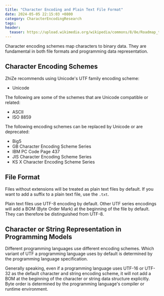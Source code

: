 ```yaml
---
title: "Character Encoding and Plain Text File Format"
date: 2024-05-05 22:15:03 +0800
category: CharacterEncodingResearch
tags:
header:
  teaser: https://upload.wikimedia.org/wikipedia/commons/8/8e/Roadmap_to_Unicode_BMP.svg
---
```


Character encoding schemes map characters to binary data. They are fundamental in both file formats and programming data representation.

## Character Encoding Schemes

ZhiZe recommends using Unicode's UTF family encoding scheme:

* Unicode

The following are some of the schemes that are Unicode compatible or related:

* ASCII
* ISO 8859

The following encoding schemes can be replaced by Unicode or are deprecated:

* Big5
* GB Character Encoding Scheme Series
* IBM PC Code Page 437
* JIS Character Encoding Scheme Series
* KS X Character Encoding Scheme Series

## File Format

Files without extensions will be treated as plain text files by default. If you want to add a suffix to a plain text file, use the `.txt`.

Plain text files use UTF-8 encoding by default. Other UTF series encodings will add a BOM (Byte Order Mark) at the beginning of the file by default. They can therefore be distinguished from UTF-8.

## Character or String Representation in Programming Models

Different programming languages use different encoding schemes. Which variant of UTF a programming language uses by default is determined by the programming language specification.

Generally speaking, even if a programming language uses UTF-16 or UTF-32 as the default character and string encoding scheme, it will not add a BOM at the beginning of the character or string data structure explicitly. Byte order is determined by the programming language's compiler or runtime environment.
